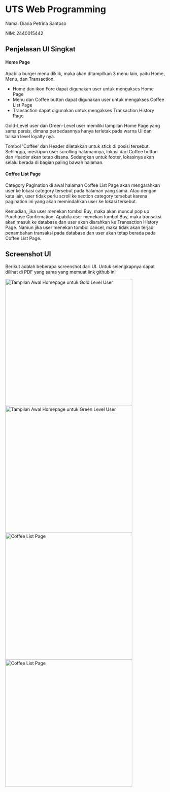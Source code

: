 <h1>UTS Web Programming</h1>
<p>Nama: Diana Petrina Santoso</p>
<p>NIM: 2440015442</p>

## Penjelasan UI Singkat
#### Home Page
Apabila burger menu diklik, maka akan ditampilkan 3 menu lain, yaitu Home, Menu, dan Transaction. 
- Home dan ikon Fore dapat digunakan user untuk mengakses Home Page
- Menu dan Coffee button dapat digunakan user untuk mengakses Coffee List Page
- Transaction dapat digunakan untuk mengakses Transaction History Page
<p>Gold-Level user dan Green-Level user memiliki tampilan Home Page yang sama persis, dimana perbedaannya hanya terletak pada warna UI dan tulisan level loyalty nya.</p>
Tombol 'Coffee' dan Header diletakkan untuk stick di posisi tersebut. Sehingga, meskipun user scrolling halamannya, lokasi dari Coffee button dan Header akan tetap disana. Sedangkan untuk footer, lokasinya akan selalu berada di bagian paling bawah halaman.

#### Coffee List Page
<p>Category Pagination di awal halaman Coffee List Page akan mengarahkan user ke lokasi category tersebut pada halaman yang sama. Atau dengan kata lain, user tidak perlu scroll ke section category tersebut karena pagination ini yang akan memindahkan user ke lokasi tersebut. </p>
<p>Kemudian, jika user menekan tombol Buy, maka akan muncul pop up Purchase Confirmation. Apabila user menekan tombol Buy, maka transaksi akan masuk ke database dan user akan diarahkan ke Transaction History Page. Namun jika user menekan tombol cancel, maka tidak akan terjadi penambahan transaksi pada database dan user akan tetap berada pada Coffee List Page.</p>


## Screenshot UI
<p>Berikut adalah beberapa screenshot dari UI. Untuk selengkapnya dapat dilihat di PDF yang sama yang memuat link github ini</p>
<img src="homepage-gold-1.png" width="400" alt="Tampilan Awal Homepage untuk Gold Level User">
<img src="homepage-green-1.png" width="400" alt="Tampilan Awal Homepage untuk Green Level User">
<img src="coffeelist-1.png" width="400" alt="Coffee List Page">
<img src="transaction-page.png" width="400" alt="Coffee List Page">
